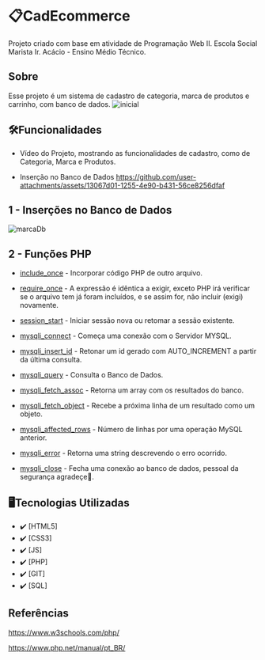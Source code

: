 # 📋CadEcommerce
Projeto criado com base em atividade de Programação Web II. Escola Social Marista Ir. Acácio - Ensino Médio Técnico.

## Sobre
Esse projeto é um sistema de cadastro de categoria, marca de produtos e carrinho, com banco de dados.
![inicial](https://github.com/user-attachments/assets/027345dd-5afb-434f-bfb3-d1682383ae87)


## 🛠️Funcionalidades
- Vídeo do Projeto, mostrando as funcionalidades de cadastro, como de Categoria, Marca e Produtos. 

- Inserção no Banco de Dados
https://github.com/user-attachments/assets/13067d01-1255-4e90-b431-56ce8256dfaf

## 1 - Inserções no Banco de Dados
![marcaDb](https://github.com/user-attachments/assets/600e6809-4dda-4870-872c-947eac5d7baa)

## 2 - Funções PHP

- [include_once](https://www.w3schools.com/php/keyword_include_once.asp) - Incorporar código PHP de outro arquivo.  

- [require_once](https://www.php.net/manual/en/function.require-once.php) - A expressão é idêntica a exigir, exceto PHP irá verificar se o arquivo tem já foram incluídos, e se assim for, não incluir (exigi) novamente.  
- [session_start](https://www.php.net/manual/en/function.session-start.php) - Iniciar sessão nova ou retomar a sessão existente.  

- [mysqli_connect](https://www.php.net/manual/pt_BR/function.mysqli-connect.php) - Começa uma conexão com o Servidor MYSQL.

- [mysqli_insert_id](https://www.w3schools.com/php/func_mysqli_insert_id.asp#gsc.tab=0) - Retonar um id gerado com AUTO_INCREMENT a partir da última consulta.

- [mysqli_query](https://www.php.net/manual/pt_BR/mysqli.query.php) - Consulta o Banco de Dados.    

- [mysqli_fetch_assoc](https://www.php.net/manual/pt_BR/mysqli-result.fetch-assoc.php) - Retorna um array com os resultados do banco.  

- [mysqli_fetch_object](https://www.php.net/manual/pt_BR/mysqli-result.fetch-object.php) - Recebe a próxima linha de um resultado como um objeto.  

- [mysqli_affected_rows](https://www.php.net/manual/en/mysqli.affected-rows.php") - Número de linhas por uma operação MySQL anterior.  

- [mysqli_error](https://www.php.net/manual/pt_BR/mysqli.error.php") - Retorna uma string descrevendo o erro ocorrido.  

- [mysqli_close](https://www.php.net/manual/pt_BR/mysqli.close.php") - Fecha uma conexão ao banco de dados, pessoal da segurança agradeçe🙂.  


## 🖥Tecnologias Utilizadas
- :heavy_check_mark: [HTML5]
- :heavy_check_mark: [CSS3]
- :heavy_check_mark: [JS]
- :heavy_check_mark: [PHP]
- :heavy_check_mark: [GIT]
- :heavy_check_mark: [SQL]


## Referências
https://www.w3schools.com/php/

https://www.php.net/manual/pt_BR/
